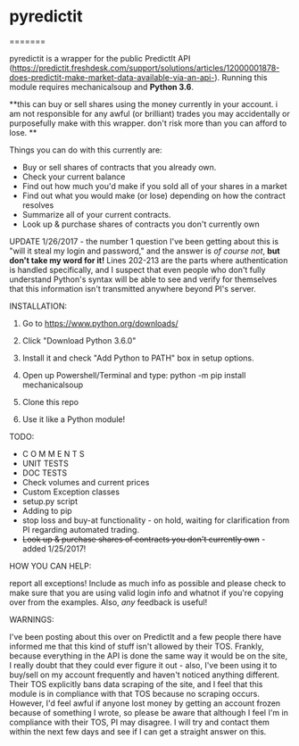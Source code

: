 # pyredictit
=======

pyredictit is a wrapper for the public PredictIt API (https://predictit.freshdesk.com/support/solutions/articles/12000001878-does-predictit-make-market-data-available-via-an-api-).  Running this module requires mechanicalsoup and <b>Python 3.6</b>.

**this can buy or sell shares using the money currently in your account. i am not responsible for any awful (or brilliant) trades you may accidentally or purposefully make with this wrapper. don't risk more than you can afford to lose. **

Things you can do with this currently are:
- Buy or sell shares of contracts that you already own.
- Check your current balance
- Find out how much you'd make if you sold all of your shares in a market
- Find out what you would make (or lose) depending on how the contract resolves
- Summarize all of your current contracts.
- Look up & purchase shares of contracts you don't currently own

UPDATE 1/26/2017 - the number 1 question I've been getting about this is "will it steal my login and password," and the answer is *of course not*, <b>but don't take my word for it!</b> Lines 202-213 are the parts where authentication is handled specifically, and I suspect that even people who don't fully understand Python's syntax will be able to see and verify for themselves that this information isn't transmitted anywhere beyond PI's server.

INSTALLATION:

1. Go to https://www.python.org/downloads/

2. Click "Download Python 3.6.0"

3. Install it and check "Add Python to PATH"  box in setup options.

4. Open up Powershell/Terminal and type: python -m pip install mechanicalsoup

5. Clone this repo

6. Use it like a Python module!

TODO:
* C O M M E N T S
* UNIT TESTS
* DOC TESTS
* Check volumes and current prices
* Custom Exception classes
* setup.py script
* Adding to pip
* stop loss and buy-at functionality - on hold, waiting for clarification from PI regarding automated trading.
* <s>Look up & purchase shares of contracts you don't currently own</s> - added 1/25/2017!

HOW YOU CAN HELP:

report all exceptions!  Include as much info as possible and please check to make sure that you are using valid login info and whatnot if you're copying over from the examples.  Also, *any* feedback is useful! 

WARNINGS:

I've been posting about this over on PredictIt and a few people there have informed me that this kind of stuff isn't allowed by their TOS. Frankly, because everything in the API is done the same way it would be on the site, I really doubt that they could ever figure it out - also, I've been using it to buy/sell on my account frequently and haven't noticed anything different.  Their TOS explicitly bans data scraping of the site, and I feel that this module is in compliance with that TOS because no scraping occurs.  However, I'd feel awful if anyone lost money by getting an account frozen because of something I wrote, so please be aware that although I feel I'm in compliance with their TOS, PI may disagree.  I will try and contact them within the next few days and see if I can get a straight answer on this.

